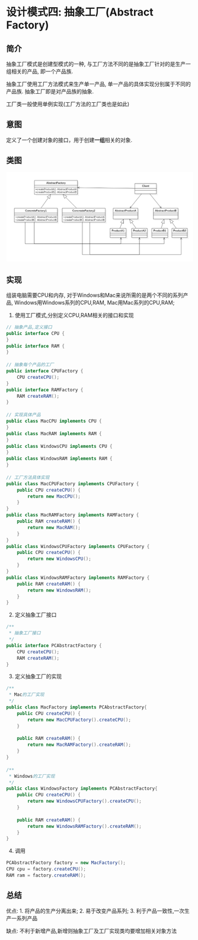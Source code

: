 # 设计模式四: 抽象工厂(Abstract Factory)

## 简介

抽象工厂模式是创建型模式的一种, 与工厂方法不同的是抽象工厂针对的是生产一组相关的产品, 即一个产品族.

抽象工厂使用工厂方法模式来生产单一产品, 单一产品的具体实现分别属于不同的产品族. 抽象工厂即是对产品族的抽象.

工厂类一般使用单例实现(工厂方法的工厂类也是如此)

## 意图

定义了一个创建对象的接口，用于创建**一组**相关的对象.

## 类图

![工厂方法](../images/20180902100906.png)

## 实现

组装电脑需要CPU和内存, 对于Windows和Mac来说所需的是两个不同的系列产品, Windows用Windows系列的CPU,RAM, Mac用Mac系列的CPU,RAM; 

1. 使用工厂模式,分别定义CPU,RAM相关的接口和实现

```Java
// 抽象产品,定义接口
public interface CPU {
}
public interface RAM {
}

// 抽象每个产品的工厂
public interface CPUFactory {
    CPU createCPU();
}
public interface RAMFactory {
    RAM createRAM();
}

// 实现具体产品
public class MacCPU implements CPU {
}
public class MacRAM implements RAM {
}
public class WindowsCPU implements CPU {
}
public class WindowsRAM implements RAM {
}

// 工厂方法具体实现
public class MacCPUFactory implements CPUFactory {
    public CPU createCPU() {
        return new MacCPU();
    }
}
public class MacRAMFactory implements RAMFactory {
    public RAM createRAM() {
        return new MacRAM();
    }
}
public class WindowsCPUFactory implements CPUFactory {
    public CPU createCPU() {
        return new WindowsCPU();
    }
}
public class WindowsRAMFactory implements RAMFactory {
    public RAM createRAM() {
        return new WindowsRAM();
    }
}
```

2. 定义抽象工厂接口

```Java
/**
 * 抽象工厂接口
 */
public interface PCAbstractFactory {
    CPU createCPU();
    RAM createRAM();
}
```

3. 定义抽象工厂的实现

```Java
/**
 * Mac的工厂实现
 */
public class MacFactory implements PCAbstractFactory{
    public CPU createCPU() {
        return new MacCPUFactory().createCPU();
    }

    public RAM createRAM() {
        return new MacRAMFactory().createRAM();
    }
}

/**
 * Windows的工厂实现
 */
public class WindowsFactory implements PCAbstractFactory{
    public CPU createCPU() {
        return new WindowsCPUFactory().createCPU();
    }

    public RAM createRAM() {
        return new WindowsRAMFactory().createRAM();
    }
}
```

4. 调用

```Java
PCAbstractFactory factory = new MacFactory();
CPU cpu = factory.createCPU();
RAM ram = factory.createRAM();
```

## 总结

优点: 1. 将产品的生产分离出来; 2. 易于改变产品系列; 3. 利于产品一致性,一次生产一系列产品

缺点: 不利于新增产品,新增则抽象工厂及工厂实现类均要增加相关对象方法
